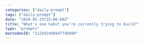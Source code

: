 ```yaml
---
categories: ["daily-prompt"]
tags: ["daily-prompt"]
date: "2024-05-25T15:00:00Z"
title: "What's one habit you're currently trying to build?"
type: "prompts"
mastodonID: "112502468947748998"
---
```

